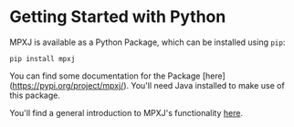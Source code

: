 # Getting Started with Python

MPXJ is available as a Python Package, which can be installed using `pip`:

```
pip install mpxj
```

You can find some documentation for the Package [here]
(https://pypi.org/project/mpxj/). You'll need Java installed to make use of
this package.

You'll find a general introduction to MPXJ's functionality
[here](howto-start.md).
